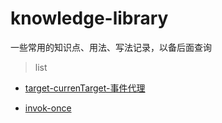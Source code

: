 # knowledge-library
一些常用的知识点、用法、写法记录，以备后面查询

> list 
- [target-currenTarget-事件代理](https://github.com/shishuaichao/knowledge-library/commit/d2d1057a61bd72c9aa3919622d3effaf20255385)

- [invok-once](https://github.com/shishuaichao/knowledge-library/commit/15d5f9188aca1d22cbaf3667e3c9736cb356a538)
